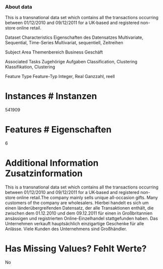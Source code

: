 

### About data

This is a transnational data set which contains all the transactions occurring between 01/12/2010 and 09/12/2011 for a UK-based and registered non-store online retail.

Dataset Characteristics Eigenschaften des Datensatzes
Multivariate, Sequential, Time-Series
Multivariat, sequentiell, Zeitreihen

Subject Area Themenbereich
Business Geschäft

Associated Tasks Zugehörige Aufgaben
Classification, Clustering
Klassifikation, Clustering

Feature Type Feature-Typ
Integer, Real Ganzzahl, reell

# Instances # Instanzen
541909

# Features # Eigenschaften
6

# Additional Information Zusatzinformation

This is a transnational data set which contains all the transactions occurring between 01/12/2010 and 09/12/2011 for a UK-based and registered non-store online retail.The company mainly sells unique all-occasion gifts. Many customers of the company are wholesalers.
Hierbei handelt es sich um einen länderübergreifenden Datensatz, der alle Transaktionen enthält, die zwischen dem 01.12.2010 und dem 09.12.2011 für einen in Großbritannien ansässigen und registrierten Online-Einzelhandel stattgefunden haben. Das Unternehmen verkauft hauptsächlich einzigartige Geschenke für alle Anlässe. Viele Kunden des Unternehmens sind Großhändler.

# Has Missing Values? Fehlt Werte?

No

